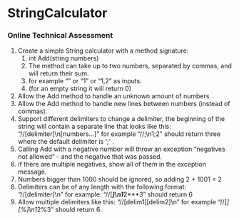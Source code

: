 # StringCalculator
### Online Technical Assessment ###
1. Create a simple String calculator with a method signature:
    1. int Add(string numbers)
    2. The method can take up to two numbers, separated by commas, and will return their sum. 
    3. for example “” or “1” or “1,2” as inputs.
    4. (for an empty string it will return 0)
2. Allow the Add method to handle an unknown amount of numbers
3. Allow the Add method to handle new lines between numbers (instead of commas).
4. Support different delimiters to change a delimiter, the beginning of the string will contain a separate line that looks like this: “//[delimiter]\n[numbers…]” for example “//;\n1;2” should return three where the default delimiter is ‘;’ .
5. Calling Add with a negative number will throw an exception “negatives not allowed” - and the negative that was passed. 
6. if there are multiple negatives, show all of them in the exception message.
7. Numbers bigger than 1000 should be ignored, so adding 2 + 1001 = 2
8. Delimiters can be of any length with the following format: “//[delimiter]\n” for example: “//[***]\n1***2***3” should return 6
9. Allow multiple delimiters like this: “//[delim1][delim2]\n” for example “//[*][%]\n1*2%3” should return 6.
